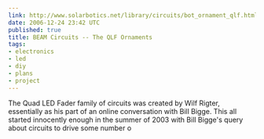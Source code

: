 ```yaml
---
link: http://www.solarbotics.net/library/circuits/bot_ornament_qlf.html
date: 2006-12-24 23:42 UTC
published: true
title: BEAM Circuits -- The QLF Ornaments
tags:
- electronics
- led
- diy
- plans
- project
---
```


The Quad LED  Fader family of circuits  was created by Wilf Rigter, essentially as his part of an online conversation with Bill Bigge. This all started innocently enough in the summer of 2003 with Bill Bigge's query  about circuits  to drive some number o
